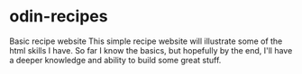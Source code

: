 # odin-recipes
Basic recipe website
This simple recipe website will illustrate some of the html skills I have.
So far I know the basics, but hopefully by the end, I'll have a deeper 
knowledge and ability to build some great stuff.
